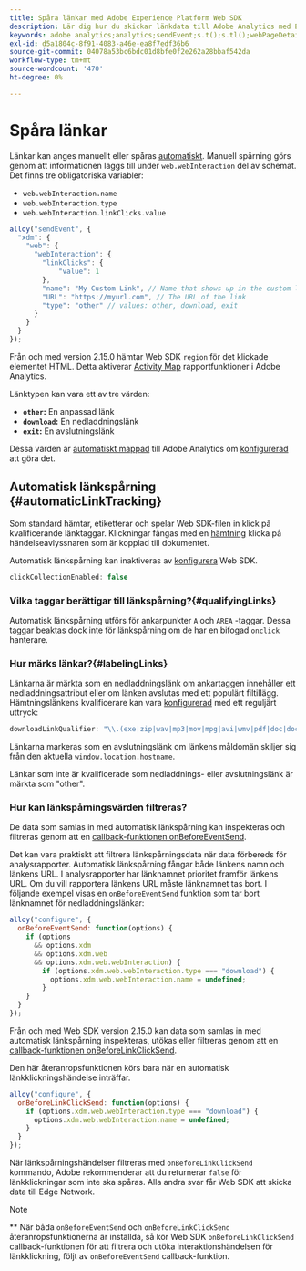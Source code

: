 ```yaml
---
title: Spåra länkar med Adobe Experience Platform Web SDK
description: Lär dig hur du skickar länkdata till Adobe Analytics med Experience Platform Web SDK
keywords: adobe analytics;analytics;sendEvent;s.t();s.tl();webPageDetails;pageViews;webInteraction;web Interaction;page views;link tracking;links;track links;clickCollection;click collection;
exl-id: d5a1804c-8f91-4083-a46e-ea8f7edf36b6
source-git-commit: 04078a53bc6bdc01d8bfe0f2e262a28bbaf542da
workflow-type: tm+mt
source-wordcount: '470'
ht-degree: 0%

---
```


# Spåra länkar

Länkar kan anges manuellt eller spåras [automatiskt](#automaticLinkTracking). Manuell spårning görs genom att informationen läggs till under `web.webInteraction` del av schemat. Det finns tre obligatoriska variabler:

* `web.webInteraction.name`
* `web.webInteraction.type`
* `web.webInteraction.linkClicks.value`

```javascript
alloy("sendEvent", {
  "xdm": {
    "web": {
      "webInteraction": {
        "linkClicks": {
            "value": 1
        },
        "name": "My Custom Link", // Name that shows up in the custom links report
        "URL": "https://myurl.com", // The URL of the link
        "type": "other" // values: other, download, exit
      }
    }
  }
});
```

Från och med version 2.15.0 hämtar Web SDK `region` för det klickade elementet HTML. Detta aktiverar [Activity Map](https://experienceleague.adobe.com/docs/analytics/analyze/activity-map/activity-map.html) rapportfunktioner i Adobe Analytics.

Länktypen kan vara ett av tre värden:

* **`other`:** En anpassad länk
* **`download`:** En nedladdningslänk
* **`exit`:** En avslutningslänk

Dessa värden är [automatiskt mappad](adobe-analytics/automatically-mapped-vars.md) till Adobe Analytics om [konfigurerad](adobe-analytics/analytics-overview.md) att göra det.

## Automatisk länkspårning {#automaticLinkTracking}

Som standard hämtar, etiketterar och spelar Web SDK-filen in klick på kvalificerande länktaggar. Klickningar fångas med en [hämtning](https://www.w3.org/TR/uievents/#capture-phase) klicka på händelseavlyssnaren som är kopplad till dokumentet.

Automatisk länkspårning kan inaktiveras av [konfigurera](../fundamentals/configuring-the-sdk.md#clickCollectionEnabled) Web SDK.

```javascript
clickCollectionEnabled: false
```

### Vilka taggar berättigar till länkspårning?{#qualifyingLinks}

Automatisk länkspårning utförs för ankarpunkter `A` och `AREA` -taggar. Dessa taggar beaktas dock inte för länkspårning om de har en bifogad `onclick` hanterare.

### Hur märks länkar?{#labelingLinks}

Länkarna är märkta som en nedladdningslänk om ankartaggen innehåller ett nedladdningsattribut eller om länken avslutas med ett populärt filtillägg. Hämtningslänkens kvalificerare kan vara [konfigurerad](../fundamentals/configuring-the-sdk.md) med ett reguljärt uttryck:

```javascript
downloadLinkQualifier: "\\.(exe|zip|wav|mp3|mov|mpg|avi|wmv|pdf|doc|docx|xls|xlsx|ppt|pptx)$"
```

Länkarna markeras som en avslutningslänk om länkens måldomän skiljer sig från den aktuella `window.location.hostname`.

Länkar som inte är kvalificerade som nedladdnings- eller avslutningslänk är märkta som &quot;other&quot;.

### Hur kan länkspårningsvärden filtreras?

De data som samlas in med automatisk länkspårning kan inspekteras och filtreras genom att en [callback-funktionen onBeforeEventSend](../fundamentals/tracking-events.md#modifying-events-globally).

Det kan vara praktiskt att filtrera länkspårningsdata när data förbereds för analysrapporter. Automatisk länkspårning fångar både länkens namn och länkens URL. I analysrapporter har länknamnet prioritet framför länkens URL. Om du vill rapportera länkens URL måste länknamnet tas bort. I följande exempel visas en `onBeforeEventSend` funktion som tar bort länknamnet för nedladdningslänkar:

```javascript
alloy("configure", {
  onBeforeEventSend: function(options) {
    if (options
      && options.xdm
      && options.xdm.web
      && options.xdm.web.webInteraction) {
        if (options.xdm.web.webInteraction.type === "download") {
          options.xdm.web.webInteraction.name = undefined;
        }
    }
  }
});
```

Från och med Web SDK version 2.15.0 kan data som samlas in med automatisk länkspårning inspekteras, utökas eller filtreras genom att en [callback-funktionen onBeforeLinkClickSend](../fundamentals/configuring-the-sdk.md#onBeforeLinkClickSend).

Den här återanropsfunktionen körs bara när en automatisk länkklickningshändelse inträffar.

```javascript
alloy("configure", {
  onBeforeLinkClickSend: function(options) {
    if (options.xdm.web.webInteraction.type === "download") {
      options.xdm.web.webInteraction.name = undefined;
    }
  }
});
```

När länkspårningshändelser filtreras med `onBeforeLinkClickSend` kommando, Adobe rekommenderar att du returnerar `false` för länkklickningar som inte ska spåras. Alla andra svar får Web SDK att skicka data till Edge Network.


>[!NOTE]
>
>** När båda `onBeforeEventSend` och `onBeforeLinkClickSend` återanropsfunktionerna är inställda, så kör Web SDK `onBeforeLinkClickSend` callback-funktionen för att filtrera och utöka interaktionshändelsen för länkklickning, följt av `onBeforeEventSend` callback-funktion.